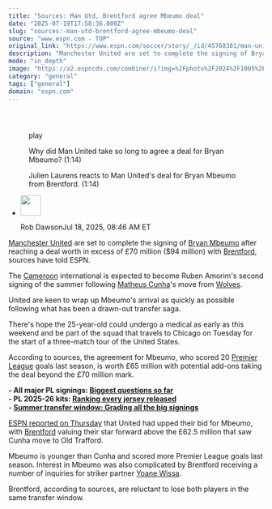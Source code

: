 ```yaml
---
title: "Sources: Man Utd, Brentford agree Mbeumo deal"
date: "2025-07-19T17:58:36.000Z"
slug: "sources:-man-utd-brentford-agree-mbeumo-deal"
source: "www.espn.com - TOP"
original_link: "https://www.espn.com/soccer/story/_/id/45768381/man-united-transfers-deal-agreed-bryan-mbeumo-sources"
description: "Manchester United are set to complete the signing of Bryan Mbeumo after agreeing a deal in excess of £70 million ($94m) with Brentford, sources have told ESPN."
mode: "in_depth"
image: "https://a2.espncdn.com/combiner/i?img=%2Fphoto%2F2024%2F1005%2Fr1396392_1296x729_16%2D9.jpg"
category: "general"
tags: ["general"]
domain: "espn.com"
---
```

<div id="readability-page-1" class="page"><section id="article-feed" data-behavior="author_overlay article_header_news_feed_item_meta article_legal_footer"><article data-id="45768381" data-behavior="story_scroll story_progress" data-src="/soccer/story/_/id/45768381/man-united-transfers-deal-agreed-bryan-mbeumo-sources"><div><header></header><figure data-video="watch,640,360,45771234" data-cerebro-id="687ac32d96581d0c53a8e78b" data-title="Why did Man United take so long to agree a deal for Bryan Mbeumo?" data-source="espn"><div><picture><source srcset="https://a.espncdn.com/combiner/i?img=%2Fmedia%2Fmotion%2F2025%2F0718%2Fdm_250718_Why_did_Man_United_take_so_long_to_agree_a_deal_for_Bryan_Mbeumo%2Fdm_250718_Why_did_Man_United_take_so_long_to_agree_a_deal_for_Bryan_Mbeumo.jpg&amp;w=943&amp;h=530&amp;cquality=80&amp;format=jpg" media="(min-width: 376px)"><source srcset="https://a.espncdn.com/combiner/i?img=%2Fmedia%2Fmotion%2F2025%2F0718%2Fdm_250718_Why_did_Man_United_take_so_long_to_agree_a_deal_for_Bryan_Mbeumo%2Fdm_250718_Why_did_Man_United_take_so_long_to_agree_a_deal_for_Bryan_Mbeumo.jpg&amp;w=375&amp;cquality=80, https://a.espncdn.com/combiner/i?img=%2Fmedia%2Fmotion%2F2025%2F0718%2Fdm_250718_Why_did_Man_United_take_so_long_to_agree_a_deal_for_Bryan_Mbeumo%2Fdm_250718_Why_did_Man_United_take_so_long_to_agree_a_deal_for_Bryan_Mbeumo.jpg&amp;w=750&amp;cquality=40&amp;format=jpg 2x" media="(max-width: 375px)"></picture><p><span data-id="45771234">play</span></p></div><figcaption><div><p><span>Why did Man United take so long to agree a deal for Bryan Mbeumo? (1:14)</span></p><p>Julien Laurens reacts to Man United's deal for Bryan Mbeumo from Brentford. (1:14)</p></div></figcaption></figure><div><div><ul><li><p><img src="https://a.espncdn.com/combiner/i?img=/i/columnists/full/dawson_rob.png&amp;h=80&amp;w=80&amp;scale=crop" alt="" width="40" height="40"></p><p>Rob Dawson<span>Jul 18, 2025, 08:46 AM ET</span></p></li></ul></div><p><a data-clubhouse-guid="6ebc2fd0-35d3-733b-5666-b75035a3bce9" href="https://www.espn.com/soccer/team?id=360">Manchester United</a> are set to complete the signing of <a data-player-guid="1a9bd2b3-66a0-53fd-3cae-0f4dbde6bb47" href="http://espn.com/soccer/player/_/id/271170/bryan-mbeumo">Bryan Mbeumo</a> after reaching a deal worth in excess of £70 million ($94 million) with <a data-clubhouse-guid="0446e7fd-7655-f17a-d282-8c401b808d1f" href="https://www.espn.com/soccer/team?id=337">Brentford</a>, sources have told ESPN.</p><p>The <a data-clubhouse-guid="b16f2c41-498c-75a3-8fb7-a95d418f4e08" href="https://www.espn.com/soccer/team?id=656">Cameroon</a> international is expected to become Ruben Amorim's second signing of the summer following <a data-player-guid="e23ba36a-2422-dcd8-38cb-0931d17443ed" href="http://espn.com/soccer/player/_/id/259902/matheus-cunha">Matheus Cunha</a>'s move from <a href="https://www.espn.com/football/team/_/id/380/wolverhampton-wanderers">Wolves</a>.</p><p>United are keen to wrap up Mbeumo's arrival as quickly as possible following what has been a drawn-out transfer saga.</p><p>There's hope the 25-year-old could undergo a medical as early as this weekend and be part of the squad that travels to Chicago on Tuesday for the start of a three-match tour of the United States.</p><p>According to sources, the agreement for Mbeumo, who scored 20 <a data-league-guid="6949f3af-300c-35f1-beab-b95669eedd38" href="https://www.espn.com/soccer/league/_/name/ENG.1">Premier League</a> goals last season, is worth £65 million with potential add-ons taking the deal beyond the £70 million mark.</p><p><strong>- All major PL signings: <a href="https://www.espn.com/football/story/_/id/45629223/joao-pedro-cunha-kerkez-biggest-premier-league-transfer-questions-far" target="_blank">Biggest questions so far</a><br>
- PL 2025-26 kits: <a href="https://www.espn.com/football/story?_slug_=premier-league-2025-26-kits-ranking-every-jersey-released&amp;id=45588250" target="_blank">Ranking every jersey released</a>  </strong><br>
<strong>- <a href="https://www.espn.com/football/story/_/id/45342881/summer-transfer-window-grading-big-signings-mens-soccer" target="_blank">Summer transfer window: Grading all the big signings</a></strong></p><p><a href="https://www.espn.com/soccer/story/_/id/45761513/man-united-transfers-mbeumo-bid-increased-70m-sources">ESPN reported on Thursday</a> that United had upped their bid for Mbeumo, with <a data-clubhouse-guid="0446e7fd-7655-f17a-d282-8c401b808d1f" href="https://www.espn.com/soccer/team?id=337">Brentford</a> valuing their star forward above the £62.5 million that saw Cunha move to Old Trafford.</p><p>Mbeumo is younger than Cunha and scored more Premier League goals last season. Interest in Mbeumo was also complicated by Brentford receiving a number of inquiries for striker partner <a data-player-guid="cf19e931-a0cd-1483-5577-7f7ed0615cdd" href="http://espn.com/soccer/player/_/id/224077/yoane-wissa">Yoane Wissa</a>.</p><p>Brentford, according to sources, are reluctant to lose both players in the same transfer window.</p>
</div></div></article></section></div>